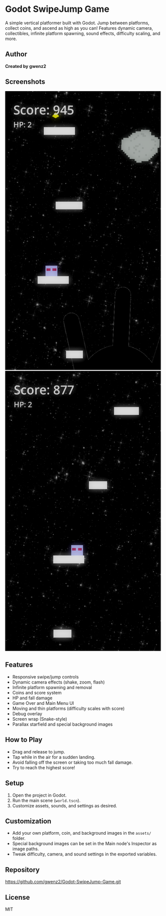 # Godot SwipeJump Game

A simple vertical platformer built with Godot. Jump between platforms, collect coins, and ascend as high as you can! Features dynamic camera, collectibles, infinite platform spawning, sound effects, difficulty scaling, and more.

## Author
**Created by gwenz2**

## Screenshots
![Gameplay Screenshot 1](assets/screenshot1.png)
![Gameplay Screenshot 2](assets/screenshot2.png)

## Features
- Responsive swipe/jump controls
- Dynamic camera effects (shake, zoom, flash)
- Infinite platform spawning and removal
- Coins and score system
- HP and fall damage
- Game Over and Main Menu UI
- Moving and thin platforms (difficulty scales with score)
- Debug overlay
- Screen wrap (Snake-style)
- Parallax starfield and special background images

## How to Play
- Drag and release to jump.
- Tap while in the air for a sudden landing.
- Avoid falling off the screen or taking too much fall damage.
- Try to reach the highest score!

## Setup
1. Open the project in Godot.
2. Run the main scene (`world.tscn`).
3. Customize assets, sounds, and settings as desired.

## Customization
- Add your own platform, coin, and background images in the `assets/` folder.
- Special background images can be set in the Main node's Inspector as image paths.
- Tweak difficulty, camera, and sound settings in the exported variables.

## Repository
https://github.com/gwenz2/Godot-SwipeJump-Game.git

## License
MIT

